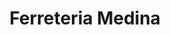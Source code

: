 ---
title: "Ferreteria Medina"
url: /santa-coloma-de-gramenet/ferreteria-medina/
shop: Eisenwaren
---